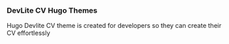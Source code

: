 ### DevLite CV Hugo Themes

Hugo Devlite CV theme is created for developers so they can create their CV effortlessly